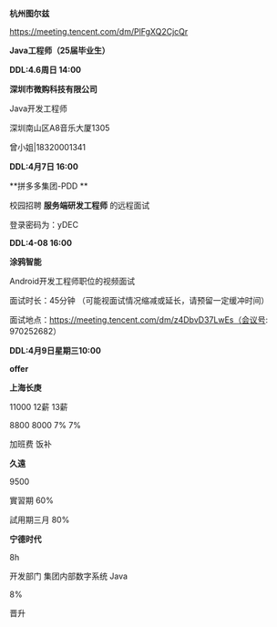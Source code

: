 **杭州图尔兹**

https://meeting.tencent.com/dm/PlFgXQ2CjcQr

**Java工程师（25届毕业生）**

**DDL:4.6周日 14:00**



**深圳市微购科技有限公司**

Java开发工程师

深圳南山区A8音乐大厦1305

曾小姐|18320001341

**DDL:4月7日 16:00**



**拼多多集团-PDD **

校园招聘 **服务端研发工程师** 的远程面试

登录密码为：yDEC

**DDL:4-08 16:00**





**涂鸦智能**

Android开发工程师职位的视频面试

面试时长：45分钟 （可能视面试情况缩减或延长，请预留一定缓冲时间）

面试地点：https://meeting.tencent.com/dm/z4DbvD37LwEs（会议号: 970252682）

**DDL:4月9日星期三10:00**











**offer**

**上海长庚**

11000 12薪 13薪

8800   8000 7% 7%

加班费	饭补





**久遠**

9500

實習期		60%

試用期三月 80%



**宁德时代**

8h

开发部门	集团内部数字系统  Java

8%

晋升	





